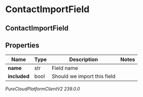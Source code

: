 # ContactImportField

## ContactImportField

## Properties

|Name | Type | Description | Notes|
|------------ | ------------- | ------------- | -------------|
| **name** | str | Field name | |
| **included** | bool | Should we import this field | |



_PureCloudPlatformClientV2 239.0.0_
